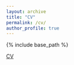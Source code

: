 ```yaml
---
layout: archive
title: "CV"
permalink: /cv/
author_profile: true
---
```


{% include base_path %}

[CV](../files/cv_whowden.pdf)
